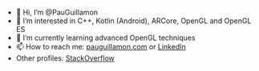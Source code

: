 - 👋 Hi, I’m @PauGuillamon
- 👀 I’m interested in C++, Kotlin (Android), ARCore, OpenGL and OpenGL ES
- 🌱 I’m currently learning advanced OpenGL techniques
- 📫 How to reach me: [pauguillamon.com](http://pauguillamon.com/) or [LinkedIn](https://es.linkedin.com/in/pau-guillamon-20913a50)
- Other profiles: [StackOverflow](https://stackoverflow.com/users/3531242/pau-guillamon)

